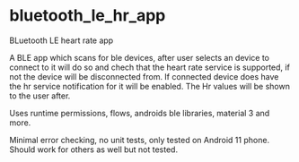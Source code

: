 # bluetooth_le_hr_app
BLuetooth LE heart rate app

A BLE app which scans for ble devices, after user selects an device to connect to it will do so and chech that the heart rate service is supported,
if not the device will be disconnected from. If connected device does have the hr service notification for it will be enabled. The Hr values will be shown to the user after.

Uses runtime permissions, flows, androids ble libraries, material 3 and more.

Minimal error checking, no unit tests, only tested on Android 11 phone. Should work for others as well but not tested.

